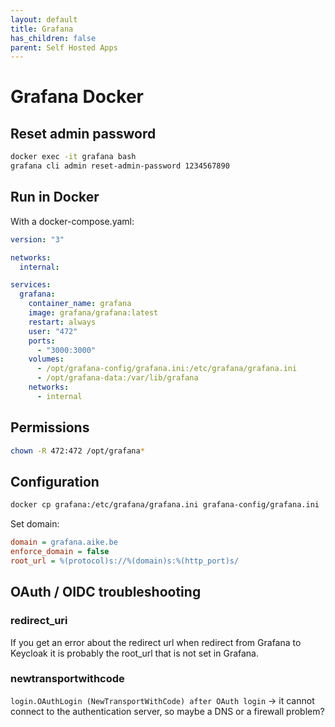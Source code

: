 ```yaml
---
layout: default
title: Grafana
has_children: false
parent: Self Hosted Apps
---
```


# Grafana Docker

## Reset admin password

```bash
docker exec -it grafana bash
grafana cli admin reset-admin-password 1234567890
```

## Run in Docker

With a docker-compose.yaml:

```yaml
version: "3"

networks:
  internal:

services:
  grafana:
    container_name: grafana
    image: grafana/grafana:latest
    restart: always
    user: "472"
    ports:
      - "3000:3000"
    volumes:
      - /opt/grafana-config/grafana.ini:/etc/grafana/grafana.ini
      - /opt/grafana-data:/var/lib/grafana
    networks:
      - internal
```

## Permissions

```bash
chown -R 472:472 /opt/grafana*
```

## Configuration

```bash
docker cp grafana:/etc/grafana/grafana.ini grafana-config/grafana.ini
```

Set domain:

```ini
domain = grafana.aike.be
enforce_domain = false
root_url = %(protocol)s://%(domain)s:%(http_port)s/
```

## OAuth / OIDC troubleshooting

### redirect_uri
If you get an error about the redirect url when redirect from Grafana to Keycloak it is probably
the root_url that is not set in Grafana.

### newtransportwithcode
`login.OAuthLogin (NewTransportWithCode) after OAuth login` -> it cannot connect to the authentication
server, so maybe a DNS or a firewall problem?


